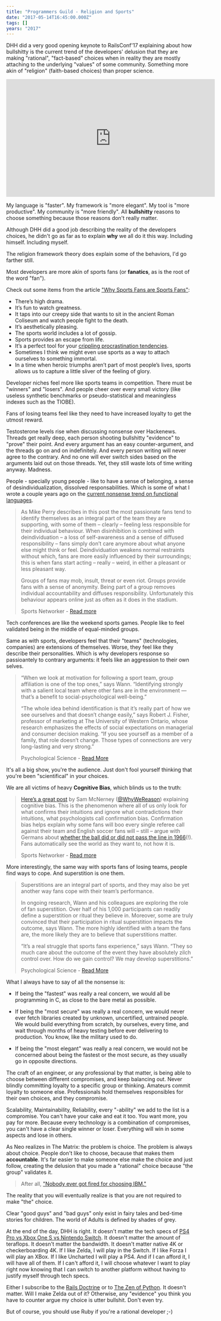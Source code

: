 ```yaml
---
title: "Programmers Guild - Religion and Sports"
date: "2017-05-14T16:45:00.000Z"
tags: []
years: "2017"
---
```


<p></p>
<p>DHH did a very good opening keynote to RailsConf'17 explaining about how bullshitty is the current trend of the developers' delusion that they are making "rational", "fact-based" choices when in reality they are mostly attaching to the underlying "values" of some community. Something more akin of "religion" (faith-based choices) than proper science.</p>
<iframe width="560" height="315" src="https://www.youtube.com/embed/Cx6aGMC6MjU" frameborder="0" allowfullscreen=""></iframe>
<p></p>
<p></p>
<p>My language is "faster". My framework is "more elegant". My tool is "more productive". My community is "more friendly". All <strong>bullshitty</strong> reasons to choose something because those reasons don't really matter.</p>
<p>Although DHH did a good job describing the reality of the developers choices, he didn't go as far as to explain <strong>why</strong> we all do it this way. Including himself. Including myself.</p>
<p>The religion framework theory does explain some of the behaviors, I'd go farther still.</p>
<p>Most developers are more akin of sports fans (or <strong>fanatics</strong>, as is the root of the word "fan").</p>
<p>Check out some items from the article <a href="https://waitbutwhy.com/2014/03/sports-fans-sports-fans.html">"Why Sports Fans are Sports Fans"</a>:</p>
<ul>
  <li>There’s high drama.</li>
  <li>It’s fun to watch greatness.</li>
  <li>It taps into our creepy side that wants to sit in the ancient Roman Coliseum and watch people fight to the death.</li>
  <li>It’s aesthetically pleasing.</li>
  <li>The sports world includes a lot of gossip.</li>
  <li>Sports provides an escape from life.</li>
  <li>It’s a perfect tool for your <a href="https://waitbutwhy.com/2013/10/why-procrastinators-procrastinate.html">crippling procrastination tendencies</a>.</li>
  <li>Sometimes I think we might even use sports as a way to attach ourselves to something immortal.</li>
  <li>In a time when heroic triumphs aren’t part of most people’s lives, sports allows us to capture a little sliver of the feeling of glory.</li>
</ul>
<p>Developer niches feel more like sports teams in competition. There must be "winners" and "losers". And people cheer over every small victory (like useless synthetic benchmarks or pseudo-statistical and meaningless indexes such as the TIOBE).</p>
<p>Fans of losing teams feel like they need to have increased loyalty to get the utmost reward.</p>
<p>Testosterone levels rise when discussing nonsense over Hackenews. Threads get really deep, each person shooting bullshitty "evidence" to "prove" their point. And every argument has an easy counter-argument, and the threads go on and on indefinitely. And every person writing will never agree to the contrary. And no one will ever switch sides based on the arguments laid out on those threads. Yet, they still waste lots of time writing anyway. Madness.</p>
<p>People - specially young people - like to have a sense of belonging, a sense of desindividualization, dissolved responsabilities. Which is some of what I wrote a couple years ago on the <a href="https://www.akitaonrails.com/2015/10/28/personal-thoughts-on-the-current-functional-programming-bandwagon">current nonsense trend on functional languages</a>.</p>
<blockquote>
  <p>As Mike Perry describes in this post the most passionate fans tend to identify themselves as an integral part of the team they are supporting, with some of them – clearly – feeling less responsible for their individual behaviour. When disinhibition is combined with deindividuation – a loss of self-awareness and a sense of diffused responsibility – fans simply don’t care anymore about what anyone else might think or feel. Deindividuation weakens normal restraints without which, fans are more easily influenced by their surroundings; this is when fans start acting – really – weird, in either a pleasant or less pleasant way.</p>
  <p>Groups of fans may mob, insult, threat or even riot. Groups provide fans with a sense of anonymity. Being part of a group removes individual accountability and diffuses responsibility. Unfortunately this behaviour appears online just as often as it does in the stadium.</p>
  <p>Sports Networker - <a href="https://www.sportsnetworker.com/2012/02/15/the-psychology-of-sports-fans-what-makes-them-so-crazy/">Read more</a></p>
</blockquote>
<p>Tech conferences are like the weekend sports games. People like to feel validated being in the middle of equal-minded groups.</p>
<p>Same as with sports, developers feel that their "teams" (technologies, companies) are extensions of themselves. Worse, they feel like they describe their personalities. Which is why developers response so passioantely to contrary arguments: it feels like an aggression to their own selves.</p>
<blockquote>
  <p>“When we look at motivation for following a sport team, group affiliation is one of the top ones,” says Wann. “Identifying strongly with a salient local team where other fans are in the environment — that’s a benefit to social-psychological well-being.”</p>
  <p>“The whole idea behind identification is that it’s really part of how we see ourselves and that doesn’t change easily,” says Robert J. Fisher, professor of marketing at The University of Western Ontario, whose research emphasizes the effects of social expectations on managerial and consumer decision making. “If you see yourself as a member of a family, that role doesn’t change. Those types of connections are very long-lasting and very strong.”</p>
  <p>Psychological Science - <a href="https://www.psychologicalscience.org/observer/sports-complex-the-science-behind-fanatic-behavior#.WRm0CHVierx">Read More</a></p>
</blockquote>
<p>It's all a big show, you're the audience. Just don't fool yourself thinking that you're been "scientifical" in your choices.</p>
<p>We are all victims of heavy <strong>Cognitive Bias</strong>, which blinds us to the truth:</p>
<blockquote>
  <p> <a href="https://blogs.scientificamerican.com/guest-blog/2011/09/22/cognitive-biases-in-sports-the-irrationality-of-coaches-commentators-and-fans/">Here’s a great post</a> by Sam McNerney (<a href="https://twitter.com/WhyWeReason">@WhyWeReason</a>) explaining cognitive bias. This is the phenomenon where all of us only look for what confirms their intuitions and ignore what contradictions their intuitions, what psychologists call confirmation bias. Confirmation bias helps explain why some fans will boo every single referee call against their team and English soccer fans will – still – argue with Germans about <a href="https://www.youtube.com/watch?v=__MJV11nRqU">whether the ball did or did not pass the line in 1966</a>(!). Fans automatically see the world as they want to, not how it is.</p>
  <p>Sports Networker - <a href="https://www.sportsnetworker.com/2012/02/15/the-psychology-of-sports-fans-what-makes-them-so-crazy/">Read more</a></p>
</blockquote>
<p>More interestingly, the same way with sports fans of losing teams, people find ways to cope. And superstition is one them.</p>
<blockquote>
  <p>Superstitions are an integral part of sports, and they may also be yet another way fans cope with their team’s performance.</p>
  <p>In ongoing research, Wann and his colleagues are exploring the role of fan superstition. Over half of his 1,000 participants can readily define a superstition or ritual they believe in. Moreover, some are truly convinced that their participation in ritual superstition impacts the outcome, says Wann. The more highly identified with a team the fans are, the more likely they are to believe that superstitions matter.</p>
  <p>“It’s a real struggle that sports fans experience,” says Wann. “They so much care about the outcome of the event they have absolutely zilch control over. How do we gain control? We may develop superstitions.”</p>
  <p>Psychological Science - <a href="https://www.psychologicalscience.org/observer/sports-complex-the-science-behind-fanatic-behavior#.WRm0CHVierx">Read More</a></p>
</blockquote>
<p>What I always have to say of all the nonsense is:</p>
<ul>
  <li>
    <p>If being the "fastest" was really a real concern, we would all be programming in C, as close to the bare metal as possible.</p>
  </li>
  <li>
    <p>If being the "most secure" was really a real concern, we would never ever fetch libraries created by unknown, uncertified, untrained people. We would build everything from scratch, by ourselves, every time, and wait through months of heavy testing before ever delivering to production. You know, like the military used to do.</p>
  </li>
  <li>
    <p>If being the "most elegant" was really a real concern, we would not be concerned about being the fastest or the most secure, as they usually go in opposite directions.</p>
  </li>
</ul>
<p>The craft of an engineer, or any professional by that matter, is being able to choose between different compromises, and keep balancing out. Never blindly committing loyalty to a specific group or thinking. Amateurs commit loyalty to someone else. Professionals hold themselves responsibles for their own choices, and they compromise.</p>
<p>Scalability, Maintainability, Reliability, every "-ability" we add to the list is a compromise. You can't have your cake and eat it too. You want more, you pay for more. Because every technology is a combination of compromises, you can't have a clear single winner or loser. Everything will win in some aspects and lose in others.</p>
<p>As Neo realizes in The Matrix: the problem is choice. The problem is always about choice. People don't like to choose, because that makes them <strong>accountable</strong>. It's far easier to make someone else make the choice and just follow, creating the delusion that you made a "rational" choice because "the group" validates it.</p>
<blockquote>
  <p>After all, <a href="https://www.quora.com/What-does-the-phrase-Nobody-ever-got-fired-for-choosing-IBM-mean">"Nobody ever got fired for choosing IBM."</a></p>
</blockquote>
<p>The reality that you will eventually realize is that you are not required to make "the" choice.</p>
<p>Clear "good guys" and "bad guys" only exist in fairy tales and bed-time stories for children. The world of Adults is defined by shades of grey.</p>
<p>At the end of the day, DHH is right. It doesn't matter the tech specs of <a href="https://www.techradar.com/news/xbox-one-s-vs-ps4-pro-vs-nintendo-switch-which-is-better">PS4 Pro vs Xbox One S vs Nintendo Switch</a>. It doesn't matter the amount of teraflops. It doesn't matter the bandwidth. It doesn't matter native 4K or checkerboarding 4K. If I like Zelda, I will play in the Switch. If I like Forza I will play an XBox. If I like Uncharted I will play a PS4. And if I can afford it, I will have all of them. If I can't afford it, I will choose whatever I want to play right now knowing that I can switch to another platform without having to justify myself through tech specs.</p>
<p>Either I subscribe to the <a href="https://rubyonrails.org/doctrine/">Rails Doctrine</a> or to <a href="https://www.python.org/dev/peps/pep-0020/">The Zen of Python</a>. It doesn't matter. Will I make Zelda out of it? Otherwise, any "evidence" you think you have to counter argue my choice is utter bullshit. Don't even try.</p>
<p>But of course, you should use Ruby if you're a rational developer ;-)</p>
<p></p>